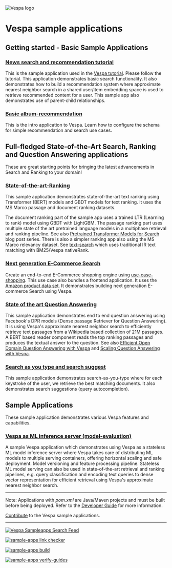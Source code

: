 <!-- Copyright Yahoo. Licensed under the terms of the Apache 2.0 license. See LICENSE in the project root. -->

![Vespa logo](https://vespa.ai/assets/vespa-logo-color.png)

# Vespa sample applications

## Getting started - Basic Sample Applications

### [News search and recommendation tutorial](news)
This is the sample application used in the [Vespa tutorial](https://docs.vespa.ai/en/tutorials/news-1-getting-started.html).
Please follow the tutorial. This application demonstrates basic search functionality.
It also demonstrates how to build a recommendation system
where approximate nearest neighbor search in a shared user/item embedding space
is used to retrieve recommended content for a user.
This sample app also demonstrates use of parent-child relationships.

### [Basic album-recommendation](album-recommendation)
This is the intro application to Vespa.
Learn how to configure the schema for simple recommendation and search use cases.


## Full-fledged State-of-the-Art Search, Ranking and Question Answering applications
These are great starting points for bringing the latest advancements in Search and Ranking to your domain!

### [State-of-the-art-Ranking](https://github.com/vespa-engine/sample-apps/tree/master/msmarco-ranking)
This sample application demonstrates state-of-the-art text ranking
using Transformer (BERT) models and GBDT models for text ranking.
It uses the MS Marco passage and document ranking datasets.

The document ranking part of the sample app uses a trained LTR (Learning to rank) model using GBDT with LightGBM.
The passage ranking part uses multiple state of the art pretrained language models
in a multiphase retrieval and ranking pipeline.
See also [Pretrained Transformer Models for Search](https://blog.vespa.ai/pretrained-transformer-language-models-for-search-part-1/) blog post series.
There is also a simpler ranking app also using the MS Marco relevancy dataset.
See [text-search](text-search) which uses traditional IR text matching with BM25/Vespa nativeRank.

### [Next generation E-Commerce Search](use-case-shopping)
Create an end-to-end E-Commerce shopping engine using [use-case-shopping](use-case-shopping).
This use case also bundles a frontend application.
It uses the  [Amazon product data set](http://jmcauley.ucsd.edu/data/amazon/links.html).
It demonstrates building next generation E-commerce Search using Vespa.

### [State of the art Question Answering](dense-passage-retrieval-with-ann)
This sample application demonstrates end to end question answering using Facebook's DPR models
(Dense passage Retriever for Question Answering).
It is using Vespa's approximate nearest neighbor search to efficiently retrieve text passages
from a Wikipedia based collection of 21M passages.
A BERT based reader component reads the top ranking passages and produces the textual answer to the question.
See also [Efficient Open Domain Question Answering with Vespa](https://blog.vespa.ai/efficient-open-domain-question-answering-on-vespa/)
and [Scaling Question Answering with Vespa](https://blog.vespa.ai/from-research-to-production-scaling-a-state-of-the-art-machine-learning-system/).

### [Search as you type and search suggest](incremental-search)
This sample application demonstrates search-as-you-type where for each keystroke of the user,
we retrieve the best matching documents.
It also demonstrates search suggestions (query autocompletion).

## Sample Applications
These sample application demonstrates various Vespa features and capabilities. 

### [Vespa as ML inference server (model-evaluation)](model-evaluation)
A sample Vespa application which demonstrates using Vespa as a stateless ML model inference server
where Vespa takes care of distributing ML models to multiple serving containers,
offering horizontal scaling and safe deployment.
Model versioning and feature processing pipeline.
Stateless ML model serving can also be used in state-of-the-art retrieval and ranking pipelines,
e.g. query classification and encoding text queries to dense vector representation
for efficient retrieval using Vespa's approximate nearest neighbor search.


<!--
[travis](travis)
[part-purchases-demo](part-purchases-demo): A sample Vespa application to assist with with learning how to group according to the [Grouping Guide](https://docs.vespa.ai/en/grouping.html).
[generic-request-processing](generic-request-processing)
http-api-using-*
-->

----

Note: Applications with _pom.xml_ are Java/Maven projects and must be built before being deployed.
Refer to the [Developer Guide](https://docs.vespa.ai/en/developer-guide.html) for more information.

[Contribute](https://github.com/vespa-engine/vespa/blob/master/CONTRIBUTING.md) to the Vespa sample applications.

----

[![Vespa Sampleapps Search Feed](https://github.com/vespa-engine/sample-apps/actions/workflows/feed.yml/badge.svg)](https://github.com/vespa-engine/sample-apps/actions/workflows/feed.yml)

[![sample-apps link checker](https://cd.screwdriver.cd/pipelines/7038/link-checker-sample-apps/badge)](https://cd.screwdriver.cd/pipelines/7038/)

[![sample-apps build](https://cd.screwdriver.cd/pipelines/7038/build-apps/badge)](https://cd.screwdriver.cd/pipelines/7038/)

[![sample-apps verify-guides](https://cd.screwdriver.cd/pipelines/7038/verify-guides/badge)](https://cd.screwdriver.cd/pipelines/7038/)

